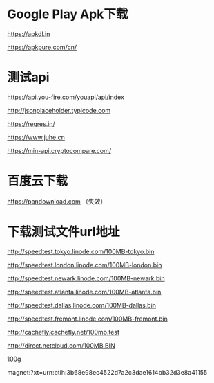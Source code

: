 # Google Play Apk下载

https://apkdl.in

https://apkpure.com/cn/

# 测试api

https://api.you-fire.com/youapi/api/index

http://jsonplaceholder.typicode.com

https://reqres.in/

https://www.juhe.cn

https://min-api.cryptocompare.com/

# 百度云下载

https://pandownload.com （失效）

# 下载测试文件url地址

http://speedtest.tokyo.linode.com/100MB-tokyo.bin

http://speedtest.london.linode.com/100MB-london.bin

http://speedtest.newark.linode.com/100MB-newark.bin

http://speedtest.atlanta.linode.com/100MB-atlanta.bin

http://speedtest.dallas.linode.com/100MB-dallas.bin

http://speedtest.fremont.linode.com/100MB-fremont.bin

http://cachefly.cachefly.net/100mb.test

http://direct.netcloud.com/100MB.BIN

100g

magnet:?xt=urn:btih:3b68e98ec4522d7a2c3dae1614bb32d3e8a41155